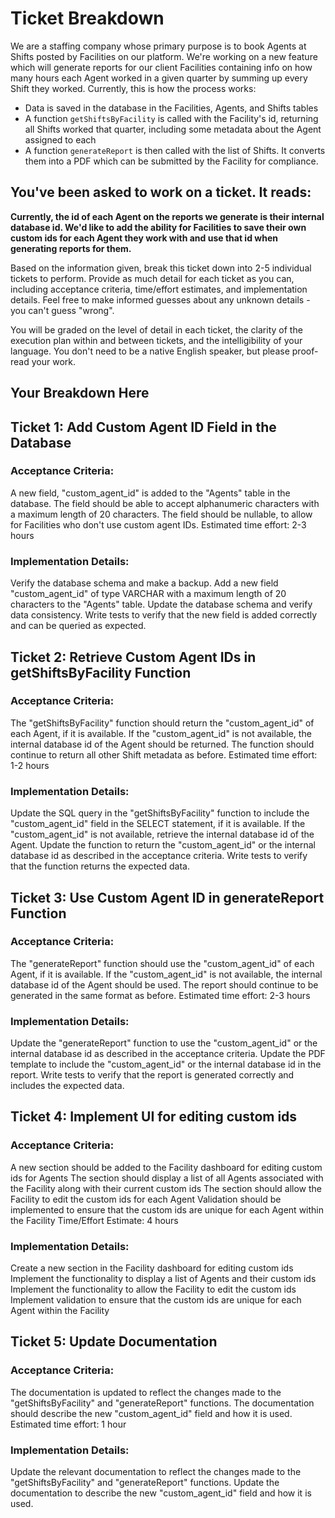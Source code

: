 # Ticket Breakdown
We are a staffing company whose primary purpose is to book Agents at Shifts posted by Facilities on our platform. We're working on a new feature which will generate reports for our client Facilities containing info on how many hours each Agent worked in a given quarter by summing up every Shift they worked. Currently, this is how the process works:

- Data is saved in the database in the Facilities, Agents, and Shifts tables
- A function `getShiftsByFacility` is called with the Facility's id, returning all Shifts worked that quarter, including some metadata about the Agent assigned to each
- A function `generateReport` is then called with the list of Shifts. It converts them into a PDF which can be submitted by the Facility for compliance.

## You've been asked to work on a ticket. It reads:

**Currently, the id of each Agent on the reports we generate is their internal database id. We'd like to add the ability for Facilities to save their own custom ids for each Agent they work with and use that id when generating reports for them.**


Based on the information given, break this ticket down into 2-5 individual tickets to perform. Provide as much detail for each ticket as you can, including acceptance criteria, time/effort estimates, and implementation details. Feel free to make informed guesses about any unknown details - you can't guess "wrong".


You will be graded on the level of detail in each ticket, the clarity of the execution plan within and between tickets, and the intelligibility of your language. You don't need to be a native English speaker, but please proof-read your work.

## Your Breakdown Here

## Ticket 1: Add Custom Agent ID Field in the Database

### Acceptance Criteria:
A new field, "custom_agent_id" is added to the "Agents" table in the database.
The field should be able to accept alphanumeric characters with a maximum length of 20 characters.
The field should be nullable, to allow for Facilities who don't use custom agent IDs.
Estimated time effort: 2-3 hours

### Implementation Details:

Verify the database schema and make a backup.
Add a new field "custom_agent_id" of type VARCHAR with a maximum length of 20 characters to the "Agents" table.
Update the database schema and verify data consistency.
Write tests to verify that the new field is added correctly and can be queried as expected.


## Ticket 2: Retrieve Custom Agent IDs in getShiftsByFacility Function

### Acceptance Criteria:
The "getShiftsByFacility" function should return the "custom_agent_id" of each Agent, if it is available.
If the "custom_agent_id" is not available, the internal database id of the Agent should be returned.
The function should continue to return all other Shift metadata as before.
Estimated time effort: 1-2 hours

### Implementation Details:

Update the SQL query in the "getShiftsByFacility" function to include the "custom_agent_id" field in the SELECT statement, if it is available.
If the "custom_agent_id" is not available, retrieve the internal database id of the Agent.
Update the function to return the "custom_agent_id" or the internal database id as described in the acceptance criteria.
Write tests to verify that the function returns the expected data.


## Ticket 3: Use Custom Agent ID in generateReport Function

### Acceptance Criteria:
The "generateReport" function should use the "custom_agent_id" of each Agent, if it is available.
If the "custom_agent_id" is not available, the internal database id of the Agent should be used.
The report should continue to be generated in the same format as before.
Estimated time effort: 2-3 hours

### Implementation Details:

Update the "generateReport" function to use the "custom_agent_id" or the internal database id as described in the acceptance criteria.
Update the PDF template to include the "custom_agent_id" or the internal database id in the report.
Write tests to verify that the report is generated correctly and includes the expected data.


## Ticket 4: Implement UI for editing custom ids

### Acceptance Criteria:

A new section should be added to the Facility dashboard for editing custom ids for Agents
The section should display a list of all Agents associated with the Facility along with their current custom ids
The section should allow the Facility to edit the custom ids for each Agent
Validation should be implemented to ensure that the custom ids are unique for each Agent within the Facility
Time/Effort Estimate: 4 hours

### Implementation Details:

Create a new section in the Facility dashboard for editing custom ids
Implement the functionality to display a list of Agents and their custom ids
Implement the functionality to allow the Facility to edit the custom ids
Implement validation to ensure that the custom ids are unique for each Agent within the Facility


## Ticket 5: Update Documentation

### Acceptance Criteria:
The documentation is updated to reflect the changes made to the "getShiftsByFacility" and "generateReport" functions.
The documentation should describe the new "custom_agent_id" field and how it is used.
Estimated time effort: 1 hour

### Implementation Details:

Update the relevant documentation to reflect the changes made to the "getShiftsByFacility" and "generateReport" functions.
Update the documentation to describe the new "custom_agent_id" field and how it is used.